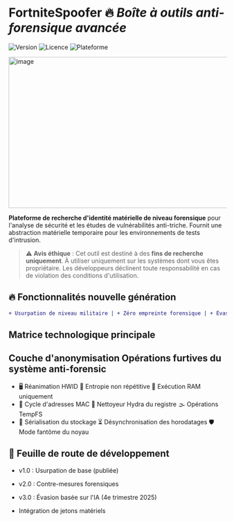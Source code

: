 # FortniteSpoofer 🔥 _Boîte à outils anti-forensique avancée_

![Version](https://img.shields.io/badge/DYNAMIC_VERSION-2.1.0-9b5de5?style=for-the-badge&logo=azurepipelines)
![Licence](https://img.shields.io/badge/License-AGPL_3.0-critical?style=for-the-badge&logo=gnu)
![Plateforme](https://img.shields.io/badge/Platform-Windows_10|11-0078d7?style=for-the-badge&logo=windows11)


<img width="700" height="349" alt="image" src="https://github.com/user-attachments/assets/fb57e655-a856-4943-95a6-c11811ace864" />


**Plateforme de recherche d'identité matérielle de niveau forensique** pour l'analyse de sécurité et les études de vulnérabilités anti-triche. Fournit une abstraction matérielle temporaire pour les environnements de tests d'intrusion.

> ⚠️ **Avis éthique** : Cet outil est destiné à des **fins de recherche uniquement**. À utiliser uniquement sur les systèmes dont vous êtes propriétaire. Les développeurs déclinent toute responsabilité en cas de violation des conditions d'utilisation.

## 🔥 Fonctionnalités nouvelle génération
```diff
+ Usurpation de niveau militaire | + Zéro empreinte forensique | + Évasion de modèles dynamiques
```

## Matrice technologique principale
## Couche d'anonymisation Opérations furtives du système anti-forensic

- 🖥️ Réanimation HWID 🧩 Entropie non répétitive 📡 Exécution RAM uniquement
- 🔄 Cycle d'adresses MAC 🧹 Nettoyeur Hydra du registre 🌫️ Opérations TempFS
- 💾 Sérialisation du stockage ⏳ Désynchronisation des horodatages 🛡️ Mode fantôme du noyau

## 🔮 Feuille de route de développement
- v1.0 : Usurpation de base (publiée)

- v2.0 : Contre-mesures forensiques

- v3.0 : Évasion basée sur l'IA (4e trimestre 2025)

- Intégration de jetons matériels